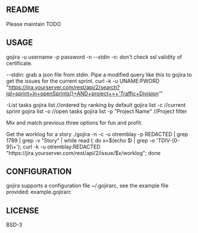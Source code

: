 README
------

Please maintain TODO

USAGE
-----

gojira -u username -p password -n --stdin
-n: don't check ssl validity of certificate.

--stdin: grab a json file from stdin.
Pipe a modified query like this to gojira to get the issues for the current sprint.
curl -k -u UNAME:PWORD "https://jira.yourserver.com/rest/api/2/search?jql=sprint+in+openSprints()+AND+project+=+'Traffic+Division'"

-List tasks
gojira list     //ordered by ranking by default
gojira list -c  //current sprint
gojira list -o  //open tasks
gojira list -p "Project Name" //Project filter

Mix and match previous three options for fun and profit.




Get the worklog for a story
./gojira -n -c -u otremblay -p REDACTED | grep 1789 | grep -v "Story" | while read l; do x=$(echo $l | grep -o 'TDIV-[0-9]\+'); curl -k -u otremblay:REDACTED "https://jira.yourserver.com/rest/api/2/issue/$x/worklog"; done

CONFIGURATION
-------------
gojira supports a configuration file ~/.gojirarc, see the example file provided: example.gojirarc 

LICENSE
-------

BSD-3
